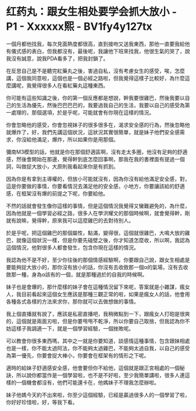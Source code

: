 # 红药丸：跟女生相处要学会抓大放小 - P1 - Xxxxxx熙 - BV1fy4y127tx

一個月都他找我，每次見面熱度都很高，直到接吻又送我東西，那他一直要我給他有儀式感的表白，但我都沒有，最後呢，我讓他下班來找我，他很生氣的哭了，說我沒有誠意，說我PDA看多了，把我封鎖了。

在反思自己是不是聽完紅藥丸之後，害過自私，沒有考慮女生的感受，唉，怎麼講，這個我同意啦，這個也是一個必經之路啦，但我覺得這樣子比較好，為什麼這麼講呢，我覺得很多人在看紅藥丸這種東西。

你可能有這些知識之後，你的第一個反應都是想說，幹我要很雞巴，然後我要以自己的生活為優先，然後巴巴巴巴的，我要過我自己的生活，我要以自己的感受為第一處理的，那個選項，於是乎呢，可能就會有你現在這樣的情況。

你會忽略他的感受，你會忽視妹子的很多很多在，渴求安全感的行為，然後忽略他就爆炸了，好，我們先講這個狀況，這狀況其實很簡單，就是妹子他們安全感需求，你沒給他滿足，爆炸，所以如果你是用那個。

彌南M3模型的話，他就是你在那個舒適區啊，沒有走太多圈，他沒有足夠的舒適感，然後會開始在那邊，覺得幹到底怎麼回事啊，那我在我的書裡面有提過一個詞，叫做捉大放小，大原則我看起來你是有抓到。

因為你是有拿到主導權的，但放小可能就沒有，因為你沒有給他滿足安全感，對，這是你要做的事情，你要看情況去滿足他的安全感，小地方，你要讓該給的舒適感，在框架沒有爆的前提之下呢，你要給他。

不然的話就會發生像你這樣的事情，但是這個情況我覺得又蠻難避免的，為什麼，因為他就是一個學習必經之路，很多人在學洪耀文的那個時候啊，就會覺得幹，剛就有說嘛，覺得幹，原來我可以這麼雞巴的去對待別人。

於是乎呢，把這個雞巴的那個屬性，點滿，變得很，這個就很雞巴，大鳴大放的雞巴，就像這個狀況一樣，但是你要先碰壁之後，你才知道怎麼收，所以啊，我認為這個情況，他對很多人都會發生，包含你現在這樣的情況。

我認為他不是不好，至少你往後的那個情感經驗啊，你要跟自己說，跟女生相處是要能夠捉大放小的，那你沒有放小的話，你沒有去收斂那一個α的氣場，沒有去收斂那一種，身為α該有的一個，就是那種過於的自我的時候啊。

妹子也是會爆的，那什麼樣的妹子會在這種情況留下來呢，答案就是小雜謀，瘋女人，我目前看起來這個女生應該是那種三觀正常的啦，如果是瘋女人的話，他會用各種各式各樣的方法來求你，那你就可以去做想做的事情。

我上個直播就有說了，應該是私密直播吧，我稍微點到一下，跟瘋女人打砲是很爽的，這個就是兩面刃啦，但是你要甩甩不乾淨，所以你要自己取捨，但我認為你不妨這樣子我調適一下，就是一個學習經驗，一個挫敗呢。

可以教會你很多東西嗎，其中之一就是你要知道，談感情這種事情，包含跟妹相處也是一樣，你不能太過阿法，你不能夠太過雞巴，不能夠太過自我，以自己的感受為第一優先，你要會捉大棒小，你要會在框架有的情形之下呢。

適時的給妹子舒適感安全感，他會要但你不給他，這個就是跟正宮相處的一個秘訣，所以說你都當作是一個學習啦，也不是不好啦，至少我簡單講啦，很多人連這樣的一個機會都沒有，他們可能還卡在，他媽妹子不理我怎麼辦啦。

妹子他媽今天約不出來啦，你至少這個經驗，已經是贏過很多人的一個學習了啦，你好好珍惜啦，好，等我下看。